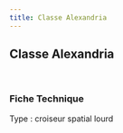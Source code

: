 ```yaml
---
title: Classe Alexandria
---
```


Classe Alexandria
-----------------


 





### Fiche Technique


Type : croiseur spatial lourd

